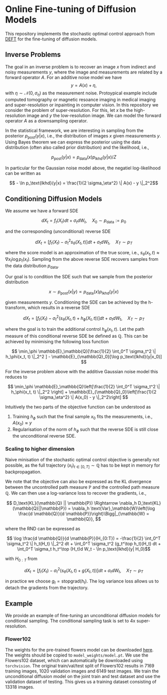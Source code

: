 # Online Fine-tuning of Diffusion Models

This repository implements the stochastic optimal control approach from [DEFT](https://arxiv.org/abs/2406.01781) for the fine-tuning of diffusion models.

## Inverse Problems

The goal in an inverse problem is to recover an image $x$ from indirect and noisy measurements $y$, where the image and measurements are related by a forward operator $A$. For an additive noise model we have
$$ y = A(x) + \eta, $$
with $\eta \sim \mathcal{N}(0, \sigma_\eta)$ as the measurement noise. Protoypical example include computed tomography or magnetic resoance imaging in medical imaging and super-resolution or inpainting in computer vision. In this repository we consider the problem of super-resolution. For this, let $x$ be the high-resolution image and $y$ the low-resolution image. We can model the forward operator $A$ as a downsampling operator. 

In the statistical framework, we are interesting in sampling from the posterior $p_\text{post}(y|x)$, i.e., the distribution of images $x$ given measurements $y$. Using Bayes theorem we can express the posterior using the data distribution (often also called prior distribution) and the likelihood, i.e.,

$$ p_\text{post}(y|x) = p_\text{data}(x) p_\text{lkhd}(y|x) /Z$$

In particular for the Gaussian noise model above, the negatiel log-likelihood can be written as 

$$ - \ln p_\text{lkhd}(y|x) = \frac{1}{2 \sigma_\eta^2} \| A(x) - y \|_2^2$$


## Conditioning Diffusion Models

We assume we have a forward SDE 

$$ d X_t = f_t(X_t) dt + \sigma_t dW_t, \quad X_0 \sim p_\text{data} := p_0 $$

and the corresponding (unconditional) reverse SDE

$$ d X_t = [f_t(X_t) - \sigma_t^2 s_\theta(X_t, t)]dt + \sigma_t dW_t, \quad X_T \sim p_T $$

where the score model is an approximation of the true score, i.e., $s_\theta(x_t, t) \approx \nabla{x_t} \log p_t(x_t)$. Sampling from the above reverse SDE recovers samples from the data distribution $p_\text{data}$.

Our goal is to condition the SDE such that we sample from the posterior distribution

$$ x \sim p_\text{post}(x|y)\propto p_\text{data}(x) p_\text{lkhd}(y|x) $$

given measurements $y$. Conditioning the SDE can be achieved by the h-transform, which results in a reverse SDE 

$$ d X_t = [f_t(X_t) - \sigma_t^2 (s_\theta(X_t, t) + h_\phi(X_t, t))]dt + \sigma_t dW_t, \quad X_T \sim p_T $$

where the goal is to train the additional control $h_\phi(x_t, t)$. Let the path measure of this conditional reverse SDE be defined as $\mathbb{Q}$. This can be achieved by minimising the following loss function

$$ \min_\phi \mathbb{E}_\mathbb{Q}[\frac{1}{2} \int_0^T \sigma_t^2 \| h_\phi(x_t, t) \|_2^2 ] - \mathbb{E}_{\mathbb{Q}_0}[\log p_\text{lkhd}(y|x_0)] $$

For the inverse problem above with the additive Gaussian noise model this reduces to 

$$ \min_\phi \mathbb{E}_\mathbb{Q}\left[\frac{1}{2} \int_0^T \sigma_t^2 \| h_\phi(x_t, t) \|_2^2 \right] + \mathbb{E}_{\mathbb{Q}_0}\left[\frac{1}{2 \sigma_\eta^2} \| A(x_0) - y \|_2^2\right] $$

Intuitively the two parts of the objective function can be understood as 
1. Training $h_\phi$ such that the final sample $x_0$ fits the measurements, i.e., $A(x_0) \approx y$
2. Regularisation of the norm of $h_\phi$ such that the reverse SDE is still close the unconditional reverse SDE.

### Scaling to higher dimension
Naive minisation of the stochastic optimal control objective is generally not possible, as the full trajectory $(x_t)_{t \in [0,T]} \sim \mathbb{Q}$ has to be kept in memory for backpropagation. 

We note that the objective can also be expressed as the KL divergence between the uncontrolled path measure $\mathbb{P}$ and the controlled path measure $\mathbb{Q}$. We can then use a log-variance loss to recover the gradients, i.e.,

$$  	D_\text{KL}(\mathbb{Q} || \mathbb{P}) \Rightarrow \nabla_h D_\text{KL}(\mathbb{Q}||\mathbb{P}) = \nabla_h \text{Var}_\mathbb{W}\left(\log \frac{d \mathbb{Q}}{d \mathbb{P}}\right)\Bigg|_{\mathbb{W} = \mathbb{Q}}, $$

where the RND can be expressed as 

$$ \log \frac{d \mathbb{Q}}{d \mathbb{P}}(H_{0:T}) = -\frac{1}{2} \int_0^T \sigma_t^2 \| h_t(H_t) \|_2^2 dt + \int_0^T \sigma_t^2 (g_t^\top h_t)(H_t) dt +  \int_0^T \sigma_t h_t^\top (H_t)d W_t - \ln p_\text{lkhd}(y| H_0)$$

with $H_{0:T}$ from 

$$ d X_t = [f_t(X_t) - \sigma_t^2 (s_\theta(X_t, t) + g(X_t, t))]dt + \sigma_t dW_t, \quad X_T \sim p_T $$

in practice we choose $g_t = \text{stopgrad}(h_t)$. The log variance loss allows us to detach the gradients from the trajectory. 

## Example

We provide an example of fine-tuning an unconditional diffusion models for conditional sampling. The conditional sampling task is set to 4x super-resolution.

### Flower102

The weights for the pre-trained flowers model can be downloaded [here](https://drive.google.com/file/d/1jawOxXaToKEzoQJ3DA8uMdqNXmZIUC-Z/view?usp=sharing). The weights should be copied to `model_weights/model.pt`. We use the Flowers102 dataset, which can automatically be downloaded using `torchvision`. The original train/val/test split of Flowers102 results in 7169 training images, 1020 validation images and 6149 test images. We train the unconditional diffusion model on the joint train and test dataset and use the validation dataset of testing. This gives us a training dataset consisting of 13318 images.
